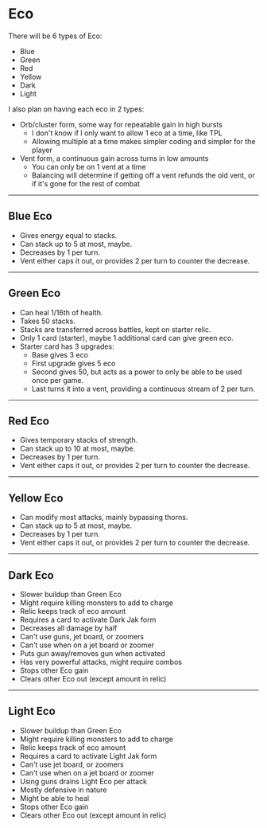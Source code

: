 # Eco

There will be 6 types of Eco:
* Blue
* Green
* Red
* Yellow
* Dark
* Light

I also plan on having each eco in 2 types:
* Orb/cluster form, some way for repeatable gain in high bursts
  * I don't know if I only want to allow 1 eco at a time, like TPL
  * Allowing multiple at a time makes simpler coding and simpler for the player
* Vent form, a continuous gain across turns in low amounts
  * You can only be on 1 vent at a time
  * Balancing will determine if getting off a vent refunds the old vent, or if it's gone for the rest of combat

---

## Blue Eco

* Gives energy equal to stacks.
* Can stack up to 5 at most, maybe.
* Decreases by 1 per turn.
* Vent either caps it out, or provides 2 per turn to counter the decrease.

---

## Green Eco

* Can heal 1/16th of health.
* Takes 50 stacks.
* Stacks are transferred across battles, kept on starter relic.
* Only 1 card (starter), maybe 1 additional card can give green eco.
* Starter card has 3 upgrades:
  * Base gives 3 eco
  * First upgrade gives 5 eco
  * Second gives 50, but acts as a power to only be able to be used once per game.
  * Last turns it into a vent, providing a continuous stream of 2 per turn.

---

## Red Eco

* Gives temporary stacks of strength.
* Can stack up to 10 at most, maybe.
* Decreases by 1 per turn.
* Vent either caps it out, or provides 2 per turn to counter the decrease.

---

## Yellow Eco

* Can modify most attacks, mainly bypassing thorns.
* Can stack up to 5 at most, maybe.
* Decreases by 1 per turn.
* Vent either caps it out, or provides 2 per turn to counter the decrease.

---

## Dark Eco

* Slower buildup than Green Eco
* Might require killing monsters to add to charge
* Relic keeps track of eco amount
* Requires a card to activate Dark Jak form
* Decreases all damage by half
* Can't use guns, jet board, or zoomers
* Can't use when on a jet board or zoomer
* Puts gun away/removes gun when activated
* Has very powerful attacks, might require combos
* Stops other Eco gain
* Clears other Eco out (except amount in relic)

---

## Light Eco

* Slower buildup than Green Eco
* Might require killing monsters to add to charge
* Relic keeps track of eco amount
* Requires a card to activate Light Jak form
* Can't use jet board, or zoomers
* Can't use when on a jet board or zoomer
* Using guns drains Light Eco per attack
* Mostly defensive in nature
* Might be able to heal
* Stops other Eco gain
* Clears other Eco out (except amount in relic)